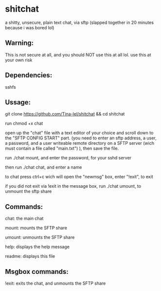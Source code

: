 # shitchat
a shitty, unsecure, plain text chat, via sftp (slapped together in 20 minutes because i was bored lol)

Warning:
-
This is not secure at all, and you should NOT use this at all lol. use this at your own risk

Dependencies:
-
sshfs

Ussage:
-

git clone https://github.com/Tina-lel/shitchat && cd shitchat

run chmod +x chat

open up the "chat" file with a text editor of your choice and scroll down to the "SFTP CONFIG START" part. (you need to enter an sftp address, a user, a password, and a user writeable remote directory on a SFTP server (wich must contain a file called "main.txt") ), then save the file.

run ./chat mount, and enter the password, for your sshd server

then run ./chat chat, and enter a name

to chat press ctrl+c wich will open the "newmsg" box, enter "!exit", to exit

if you did not exit via !exit in the message box, run ./chat umount, to unmount the sftp share

Commands:
-

chat: the main chat

mount: mounts the SFTP share

umount: unmounts the SFTP share

help: displays the help message

readme: displays this file

Msgbox commands:
-

!exit: exits the chat, and unmounts the SFTP share
